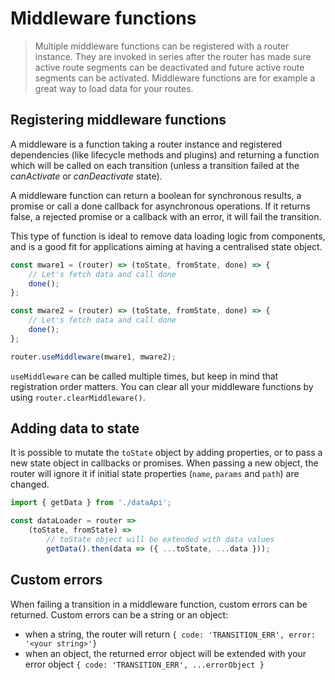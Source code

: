 # Middleware functions

> Multiple middleware functions can be registered with a router instance. They are invoked in series after the router has made sure active
route segments can be deactivated and future active route segments can be activated. Middleware functions are for example a great way to load data for your routes.

## Registering middleware functions

A middleware is a function taking a router instance and registered dependencies (like lifecycle methods and plugins) and returning a function which will be called on each transition (unless a transition failed at the _canActivate_ or _canDeactivate_ state).

A middleware function can return a boolean for synchronous results, a promise or call
a done callback for asynchronous operations. If it returns false, a rejected promise or a callback with an error, it will fail the transition.

This type of function is ideal to remove data loading logic from components, and is a good fit
for applications aiming at having a centralised state object.

```javascript
const mware1 = (router) => (toState, fromState, done) => {
    // Let's fetch data and call done
    done();
};

const mware2 = (router) => (toState, fromState, done) => {
    // Let's fetch data and call done
    done();
};

router.useMiddleware(mware1, mware2);
```

`useMiddleware` can be called multiple times, but keep in mind that registration order matters. You can clear all your middleware functions by using `router.clearMiddleware()`.

## Adding data to state

It is possible to mutate the `toState` object by adding properties, or to pass a new state object in callbacks or promises.
When passing a new object, the router will ignore it if initial state properties (`name`, `params` and `path`) are changed.

```javascript
import { getData } from './dataApi';

const dataLoader = router =>
    (toState, fromState) =>
        // toState object will be extended with data values
        getData().then(data => ({ ...toState, ...data }));
```

## Custom errors

When failing a transition in a middleware function, custom errors can be returned. Custom errors can be a string or an object:
- when a string, the router will return ```{ code: 'TRANSITION_ERR', error: '<your string>'}```
- when an object, the returned error object will be extended with your error object ```{ code: 'TRANSITION_ERR', ...errorObject }```
